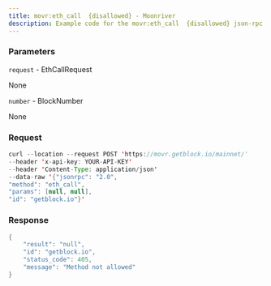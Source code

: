 ```yaml
---
title: movr:eth_call  {disallowed} - Moonriver
description: Example code for the movr:eth_call  {disallowed} json-rpc method. Сomplete guide on how to use movr:eth_call  {disallowed} json-rpc in GetBlock.io Web3 documentation.
---
```


### Parameters


`request` - EthCallRequest

None

`number` - BlockNumber

None

### Request

``` java
curl --location --request POST 'https://movr.getblock.io/mainnet/' 
--header 'x-api-key: YOUR-API-KEY' 
--header 'Content-Type: application/json' 
--data-raw '{"jsonrpc": "2.0",
"method": "eth_call",
"params": [null, null],
"id": "getblock.io"}'
```

###  Response

``` java
{
    "result": "null",
    "id": "getblock.io",
    "status_code": 405,
    "message": "Method not allowed"
}
```

